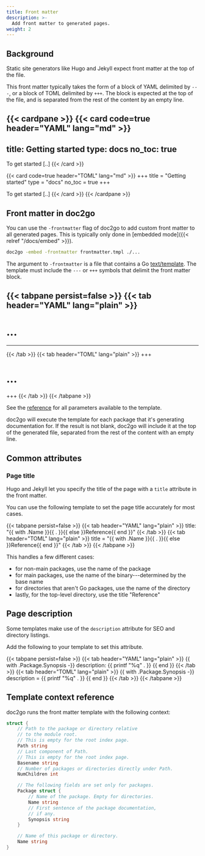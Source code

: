 ```yaml
---
title: Front matter
description: >-
  Add front matter to generated pages.
weight: 2
---
```


## Background

Static site generators like Hugo and Jekyll
expect front matter at the top of the file.

This front matter typically takes the form of
a block of YAML delimited by `---`,
or a block of TOML delimited by `+++`.
The block is expected at the top of the file,
and is separated from the rest of the content
by an empty line.

{{< cardpane >}}
{{< card code=true header="YAML" lang="md" >}}
---
title: Getting started
type: docs
no_toc: true
---

To get started [..]
{{< /card >}}

{{< card code=true header="TOML" lang="md" >}}
+++
title = "Getting started"
type = "docs"
no_toc = true
+++

To get started [..]
{{< /card >}}
{{< /cardpane >}}

## Front matter in doc2go

You can use the `-frontmatter` flag of doc2go
to add custom front matter to all generated pages.
This is typically only done in [embedded mode]({{< relref "/docs/embed" >}}).

```bash
doc2go -embed -frontmatter frontmatter.tmpl ./...
```

The argument to `-frontmatter` is a file that contains
a Go [text/template](https://pkg.go.dev/text/template).
The template must include the `---` or `+++` symbols
that delimit the front matter block.

{{< tabpane persist=false >}}
{{< tab header="YAML" lang="plain" >}}
---
# ...
---
{{< /tab >}}
{{< tab header="TOML" lang="plain" >}}
+++
# ...
+++
{{< /tab >}}
{{< /tabpane >}}

See the [reference](#template-context-reference)
for all parameters available to the template.

doc2go will execute the template
for each package that it's generating documentation for.
If the result is not blank,
doc2go will include it at the top of the generated file,
separated from the rest of the content with an empty line.

## Common attributes

### Page title

Hugo and Jekyll let you specify the title of the page
with a `title` attribute in the front matter.

You can use the following template
to set the page title accurately for most cases.

{{< tabpane persist=false >}}
{{< tab header="YAML" lang="plain" >}}
title: "{{ with .Name }}{{ . }}{{ else }}Reference{{ end }}"
{{< /tab >}}
{{< tab header="TOML" lang="plain" >}}
title = "{{ with .Name }}{{ . }}{{ else }}Reference{{ end }}"
{{< /tab >}}
{{< /tabpane >}}

This handles a few different cases:

- for non-main packages, use the name of the package
- for main packages, use the name of the binary---determined by the base name
- for directories that aren't Go packages, use the name of the directory
- lastly, for the top-level directory, use the title "Reference"

## Page description

Some templates make use of the `description` attribute
for SEO and directory listings.

Add the following to your template to set this attribute.

{{< tabpane persist=false >}}
{{< tab header="YAML" lang="plain" >}}
{{ with .Package.Synopsis -}}
  description: {{ printf "%q" . }}
{{ end }}
{{< /tab >}}
{{< tab header="TOML" lang="plain" >}}
{{ with .Package.Synopsis -}}
  description = {{ printf "%q" . }}
{{ end }}
{{< /tab >}}
{{< /tabpane >}}

## Template context reference

doc2go runs the front matter template
with the following context:

```go
struct {
	// Path to the package or directory relative
	// to the module root.
	// This is empty for the root index page.
	Path string
	// Last component of Path.
	// This is empty for the root index page.
	Basename string
	// Number of packages or directories directly under Path.
	NumChildren int

	// The following fields are set only for packages.
	Package struct {
		// Name of the package. Empty for directories.
		Name string
		// First sentence of the package documentation,
		// if any.
		Synopsis string
	}

	// Name of this package or directory.
	Name string
}
```
